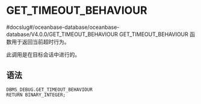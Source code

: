 GET_TIMEOUT_BEHAVIOUR 
==========================================
#docslug#/oceanbase-database/oceanbase-database/V4.0.0/GET_TIMEOUT_BEHAVIOUR
GET_TIMEOUT_BEHAVIOUR 函数用于返回当前超时行为。

此调用是在目标会话中进行的。

语法 
-----------

```unknow
DBMS_DEBUG.GET_TIMEOUT_BEHAVIOUR
RETURN BINARY_INTEGER;
```



